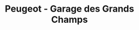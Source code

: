 ---
title: "Peugeot - Garage des Grands Champs"
url: /carrieres-sous-poissy/peugeot-garage-des-grands-champs/
shop: réparation de voitures
---